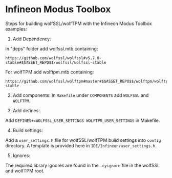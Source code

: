 # Infineon Modus Toolbox

Steps for building wolfSSL/wolfTPM with the Infineon Modus Toolbox examples:

1) Add Dependency:

In "deps" folder add wolfssl.mtb containing:

```
https://github.com/wolfssl/wolfssl#v5.7.0-stable#$$ASSET_REPO$$/wolfssl/wolfssl-stable
```

For wolfTPM add wolftpm.mtb containing:

```
https://github.com/wolfssl/wolftpm#master#$$ASSET_REPO$$/wolftpm/wolftpm-stable
```

2) Add components:
In `Makefile` under `COMPONENTS` add `WOLFSSL` and `WOLFTPM`.

3) Add defines:

Add `DEFINES+=WOLFSSL_USER_SETTINGS WOLFTPM_USER_SETTINGS` in Makefile.

4) Build settings:

Add a `user_settings.h` file for wolfSSL/wolfTPM build settings into `config` directory.
A template is provided here in `IDE/Infineon/user_settings.h`.

5) Ignores:

The required library ignores are found in the `.cyignore` file in the wolfSSL and wolfTPM root.
